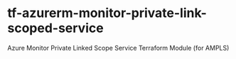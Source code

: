 # tf-azurerm-monitor-private-link-scoped-service
Azure Monitor Private Linked Scope Service Terraform Module (for AMPLS)
